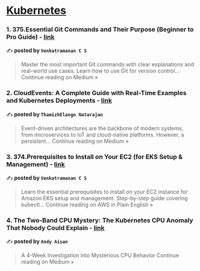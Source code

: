 
<h1><a href=https://medium.com/tag/kubernetes/recommended target="_blank" rel="noopener noreferrer">Kubernetes</a></h1>
<h3>1. 375.Essential Git Commands and Their Purpose (Beginner to Pro Guide) - <a href="https://medium.com/@venkatvk46/375-essential-git-commands-and-their-purpose-beginner-to-pro-guide-3ef3c6353a3b?source=rss------kubernetes-5" target="_blank" rel="noopener noreferrer">link</a></h3>

✍️ **posted by `Venkatramanan C S`**

<blockquote>Master the most important Git commands with clear explanations and real-world use cases. Learn how to use Git for version control…
Continue reading on Medium »</blockquote>

<h3>2. CloudEvents: A Complete Guide with Real-Time Examples and Kubernetes Deployments - <a href="https://thamizhelango.medium.com/cloudevents-a-complete-guide-with-real-time-examples-and-kubernetes-deployments-c04eb161c8fe?source=rss------kubernetes-5" target="_blank" rel="noopener noreferrer">link</a></h3>

✍️ **posted by `ThamizhElango Natarajan`**

<blockquote>Event-driven architectures are the backbone of modern systems, from microservices to IoT and cloud-native platforms. However, a persistent…
Continue reading on Medium »</blockquote>

<h3>3. 374.Prerequisites to Install on Your EC2 (for EKS Setup & Management) - <a href="https://aws.plainenglish.io/374-prerequisites-to-install-on-your-ec2-for-eks-setup-management-0af295192169?source=rss------kubernetes-5" target="_blank" rel="noopener noreferrer">link</a></h3>

✍️ **posted by `Venkatramanan C S`**

<blockquote>Learn the essential prerequisites to install on your EC2 instance for Amazon EKS setup and management. Step-by-step guide covering kubectl…
Continue reading on AWS in Plain English »</blockquote>

<h3>4. The Two-Band CPU Mystery: The Kubernetes CPU Anomaly That Nobody Could Explain - <a href="https://medium.com/@angsaer.devops/the-two-band-cpu-mystery-the-kubernetes-cpu-anomaly-that-nobody-could-explain-2c78ffcf6947?source=rss------kubernetes-5" target="_blank" rel="noopener noreferrer">link</a></h3>

✍️ **posted by `Andy Aisan`**

<blockquote>A 4-Week Investigation Into Mysterious CPU Behavior
Continue reading on Medium »</blockquote>

